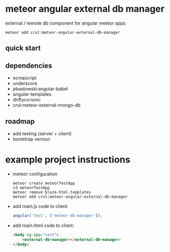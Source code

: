 # meteor angular external db manager

external / remote db component for angular meteor apps

```Batchfile
meteor add crul:meteor-angular-external-db-manager
```

## quick start

## dependencies

- ecmascript
- underscore
- pbastowski:angular-babel
- angular-templates
- driftyco:ionic
- crul:meteor-external-mongo-db

## roadmap

- add testing (server + client)
- bootstrap version

# example project instructions 

- meteor configuration

    ```Batchfile
    meteor create meteorTestApp
    cd meteorTestApp
    meteor remove blaze-html-templates
    meteor add crul:meteor-angular-external-db-manager
    ```

- add main.js code to client:

    ```javascript
    angular('test', ['meteor-db-manager']);
    ```

- add main.html code to client:

    ```html
    <body ng-app="test">
        <external-db-manager></external-db-manager>
    </body>
    ```
